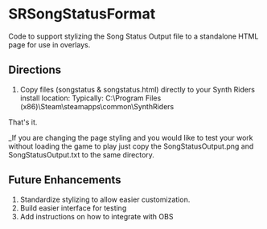 # SRSongStatusFormat
Code to support stylizing the Song Status Output file to a standalone HTML page for use in overlays.

## Directions
1. Copy files (songstatus & songstatus.html) directly to your Synth Riders install location:
    Typically: C:\Program Files (x86)\Steam\steamapps\common\SynthRiders
    
That's it.

_If you are changing the page styling and you would like to test your work without loading the game to play just copy the SongStatusOutput.png and SongStatusOutput.txt to the same directory. 

## Future Enhancements
1. Standardize stylizing to allow easier customization.
2. Build easier interface for testing
3. Add instructions on how to integrate with OBS
